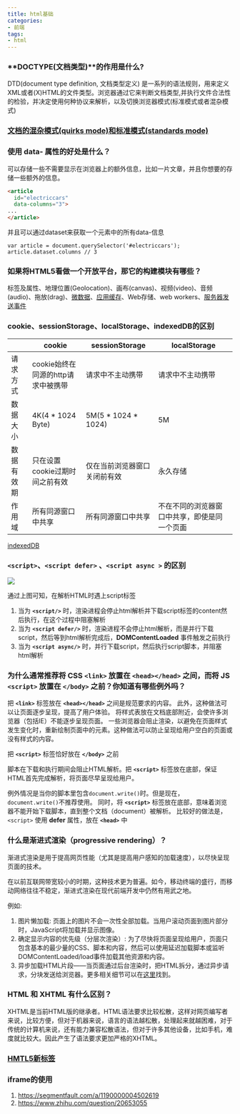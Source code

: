 ```yaml
---
title: html基础
categories:
- 前端
tags:
- html
---
```




### **DOCTYPE(文档类型)**的作用是什么?

DTD(document type definition, 文档类型定义) 是一系列的语法规则，用来定义XML或者(X)HTML的文件类型。浏览器通过它来判断文档类型,并执行文件合法性的检验，并决定使用何种协议来解析，以及切换浏览器模式(标准模式或者混杂模式)

### [文档的混杂模式(quirks mode)和标准模式(standards mode)](https://github.com/lxnxbnq/blog/issues/16)

### 使用 data- 属性的好处是什么？

可以存储一些不需要显示在浏览器上的额外信息，比如一片文章，并且你想要的存储一些额外的信息。
```html
<article
  id="electriccars"
  data-columns="3">
...
</article>
```
并且可以通过dataset来获取一个元素中的所有data-信息
```
var article = document.querySelector('#electriccars');
article.dataset.columns // 3
```

### 如果将HTML5看做一个开放平台，那它的构建模块有哪些？

标签及属性、地理位置(Geolocation)、画布(canvas)、视频(video)、音频(audio)、拖放(drag)、[微数据](https://www.zhangxinxu.com/wordpress/2011/12/html5%E6%89%A9%E5%B1%95-%E5%BE%AE%E6%95%B0%E6%8D%AE-%E4%B8%B0%E5%AF%8C%E7%BD%91%E9%A1%B5%E6%91%98%E8%A6%81/#comments)、[应用缓存](https://developer.mozilla.org/zh-CN/docs/Web/HTML/Using_the_application_cache)、Web存储、web workers、[服务器发送事件](https://developer.mozilla.org/zh-CN/docs/Server-sent_events/Using_server-sent_events)

### cookie、sessionStorage、localStorage、indexedDB的区别

|           |    cookie   |    sessionStorage   |   localStorage    |
| ----      |     -----   |    -----            |    -----          |
|   请求方式    |   cookie始终在同源的http请求中被携带    |   请求中不主动携带   |  请求中不主动携带 |
|   数据大小    |   4K(4 * 1024 Byte)    |    5M(5 * 1024 * 1024)   |  5M |
|   数据有效期    |    只在设置cookie过期时间之前有效   |   仅在当前浏览器窗口关闭前有效   |  永久存储 |
|   作用域    |    所有同源窗口中共享   |   所有同源窗口中共享   |  不在不同的浏览器窗口中共享，即使是同一个页面 |

[indexedDB](https://developer.mozilla.org/zh-CN/docs/Web/API/WindowOrWorkerGlobalScope/indexedDB)

### `<script>`、`<script defer>` 、`<script async >` 的区别

![](../../assets/script标签区别.png)

通过上图可知，在解析HTML时遇上script标签
1. 当为 **`<script/>`** 时，渲染进程会停止html解析并下载script标签的content然后执行，在这个过程中阻塞解析
2. 当为 **`<script defer/>`** 时，渲染进程不会停止html解析，而是并行下载script，然后等到html解析完成后，**DOMContentLoaded** 事件触发之前执行
3. 当为 **`<script async/>`** 时，并行下载script，然后执行script脚本，并阻塞html解析

### 为什么通常推荐将 CSS `<link>` 放置在 `<head></head>` 之间，而将 JS `<script>` 放置在 `</body>` 之前？你知道有哪些例外吗？
把 **`<link>`** 标签放在 **`<head></head>`** 之间是规范要求的内容。
此外，这种做法可以让页面逐步呈现，提高了用户体验。
将样式表放在文档底部附近，会使许多浏览器（包括IE）不能逐步呈现页面。
一些浏览器会阻止渲染，以避免在页面样式发生变化时，重新绘制页面中的元素。这种做法可以防止呈现给用户空白的页面或没有样式的内容。

把 **`<script>`** 标签恰好放在 **`</body>`** 之前

脚本在下载和执行期间会阻止HTML解析。把 **`<script>`** 标签放在底部，保证HTML首先完成解析，将页面尽早呈现给用户。

例外情况是当你的脚本里包含`document.write()`时。但是现在，`document.write()`不推荐使用。
同时，将 **`<script>`** 标签放在底部，意味着浏览器不能开始下载脚本，直到整个文档（document）被解析。
比较好的做法是，`<script>` 使用 **defer** 属性，放在 **`<head>`** 中


### 什么是渐进式渲染（progressive rendering）？
渐进式渲染是用于提高网页性能（尤其是提高用户感知的加载速度），以尽快呈现页面的技术。

在以前互联网带宽较小的时期，这种技术更为普遍。如今，移动终端的盛行，而移动网络往往不稳定，渐进式渲染在现代前端开发中仍然有用武之地。

例如:

1. 图片懒加载: 页面上的图片不会一次性全部加载。当用户滚动页面到图片部分时，JavaScript将加载并显示图像。
2. 确定显示内容的优先级（分层次渲染）: 为了尽快将页面呈现给用户，页面只包含基本的最少量的CSS、脚本和内容，然后可以使用延迟加载脚本或监听DOMContentLoaded/load事件加载其他资源和内容。
3. 异步加载HTML片段——当页面通过后台渲染时，把HTML拆分，通过异步请求，分块发送给浏览器。更多相关细节可以在[这里](https://tech.ebayinc.com/engineering/async-fragments-rediscovering-progressive-html-rendering-with-marko/)找到。


### HTML 和 XHTML 有什么区别？
XHTML是当前HTML版的继承者。HTML语法要求比较松散，这样对网页编写者来说，比较方便，但对于机器来说，语言的语法越松散，处理起来就越困难，对于传统的计算机来说，还有能力兼容松散语法，但对于许多其他设备，比如手机，难度就比较大。因此产生了语法要求更加严格的XHTML。

### [HMTL5新标签](https://developer.mozilla.org/zh-CN/docs/Web/Guide/HTML/HTML5/HTML5_element_list)

### iframe的使用
1. https://segmentfault.com/a/1190000004502619
2. https://www.zhihu.com/question/20653055